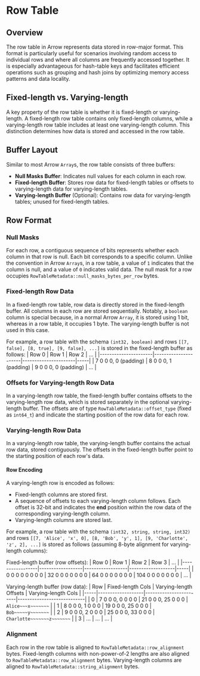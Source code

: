 <!---
  Licensed to the Apache Software Foundation (ASF) under one
  or more contributor license agreements.  See the NOTICE file
  distributed with this work for additional information
  regarding copyright ownership.  The ASF licenses this file
  to you under the Apache License, Version 2.0 (the
  "License"); you may not use this file except in compliance
  with the License.  You may obtain a copy of the License at

    http://www.apache.org/licenses/LICENSE-2.0

  Unless required by applicable law or agreed to in writing,
  software distributed under the License is distributed on an
  "AS IS" BASIS, WITHOUT WARRANTIES OR CONDITIONS OF ANY
  KIND, either express or implied.  See the License for the
  specific language governing permissions and limitations
  under the License.
-->

# Row Table

## Overview

The row table in Arrow represents data stored in row-major format. This format is particularly useful for scenarios involving random access to individual rows and where all columns are frequently accessed together. It is especially advantageous for hash-table keys and facilitates efficient operations such as grouping and hash joins by optimizing memory access patterns and data locality.

## Fixed-length vs. Varying-length

A key property of the row table is whether it is fixed-length or varying-length. A fixed-length row table contains only fixed-length columns, while a varying-length row table includes at least one varying-length column. This distinction determines how data is stored and accessed in the row table.

## Buffer Layout

Similar to most Arrow `Array`s, the row table consists of three buffers:
- **Null Masks Buffer**: Indicates null values for each column in each row.
- **Fixed-length Buffer**: Stores row data for fixed-length tables or offsets to varying-length data for varying-length tables.
- **Varying-length Buffer** (Optional): Contains row data for varying-length tables; unused for fixed-length tables.

## Row Format

### Null Masks

For each row, a contiguous sequence of bits represents whether each column in that row is null. Each bit corresponds to a specific column. Unlike the convention in Arrow `Array`s, in a row table, a value of `1` indicates that the column is null, and a value of `0` indicates valid data. The null mask for a row occupies `RowTableMetadata::null_masks_bytes_per_row` bytes.

### Fixed-length Row Data

In a fixed-length row table, row data is directly stored in the fixed-length buffer. All columns in each row are stored sequentially. Notably, a `boolean` column is special because, in a normal Arrow `Array`, it is stored using 1 bit, whereas in a row table, it occupies 1 byte. The varying-length buffer is not used in this case.

For example, a row table with the schema `(int32, boolean)` and rows `[[7, false], [8, true], [9, false], ...]` is stored in the fixed-length buffer as follows:
| Row 0                | Row 1                | Row 2                | ... |
|----------------------|----------------------|----------------------|-----|
| 7 0 0 0, 0 (padding) | 8 0 0 0, 1 (padding) | 9 0 0 0, 0 (padding) | ... |

### Offsets for Varying-length Row Data

In a varying-length row table, the fixed-length buffer contains offsets to the varying-length row data, which is stored separately in the optional varying-length buffer. The offsets are of type `RowTableMetadata::offset_type` (fixed as `int64_t`) and indicate the starting position of the row data for each row.

### Varying-length Row Data

In a varying-length row table, the varying-length buffer contains the actual row data, stored contiguously. The offsets in the fixed-length buffer point to the starting position of each row's data.

#### Row Encoding

A varying-length row is encoded as follows:
- Fixed-length columns are stored first.
- A sequence of offsets to each varying-length column follows. Each offset is 32-bit and indicates the **end** position within the row data of the corresponding varying-length column.
- Varying-length columns are stored last.

For example, a row table with the schema `(int32, string, string, int32)` and rows `[[7, 'Alice', 'x', 0], [8, 'Bob', 'y', 1], [9, 'Charlotte', 'z', 2], ...]` is stored as follows (assuming 8-byte alignment for varying-length columns):

Fixed-length buffer (row offsets):
| Row 0           | Row 1            | Row 2            | Row 3             | ... |
|-----------------|------------------|------------------|-------------------|-----|
| 0 0 0 0 0 0 0 0 | 32 0 0 0 0 0 0 0 | 64 0 0 0 0 0 0 0 | 104 0 0 0 0 0 0 0 | ... |

Varying-length buffer (row data):
| Row | Fixed-length Cols | Varying-length Offsets | Varying-length Cols        |
|-----|-------------------|------------------------|----------------------------|
| 0   | 7 0 0 0, 0 0 0 0  | 21 0 0 0, 25 0 0 0     | `Alice~~~x~~~~~~~`         |
| 1   | 8 0 0 0, 1 0 0 0  | 19 0 0 0, 25 0 0 0     | `Bob~~~~~y~~~~~~~`         |
| 2   | 9 0 0 0, 2 0 0 0  | 25 0 0 0, 33 0 0 0     | `Charlotte~~~~~~~z~~~~~~~` |
| 3   | ...               | ...                    | ...                        |

### Alignment

Each row in the row table is aligned to `RowTableMetadata::row_alignment` bytes. Fixed-length columns with non-power-of-2 lengths are also aligned to `RowTableMetadata::row_alignment` bytes. Varying-length columns are aligned to `RowTableMetadata::string_alignment` bytes.

